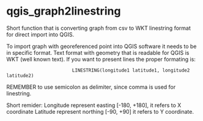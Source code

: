 # qgis_graph2linestring
Short function that is converting graph from csv to WKT linestring format for direct import into QGIS.

To import graph with georeferenced point into QGIS software it needs to be in specific format. 
Text format with geometry that is readable for QGIS is WKT (well known text). If you want to present lines the proper formating is:

                            LINESTRING(longitude1 latitude1, longitude2 latitude2)
                            
REMEMBER to use semicolon as delimiter, since comma is used for linestring.

Short remider: 
Longitude represent easting [-180, +180], it refers to X coordinate
Latitude represent northing [-90, +90] it refers to Y coordinate.
